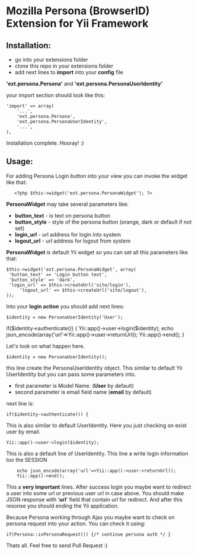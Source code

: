 Mozilla Persona (BrowserID) Extension for Yii Framework
===============================================

Installation:
-------------

 - go into your extensions folder
 - clone this repo in your extensions folder
 - add next lines to **import** into your **config** file
 
**'ext.persona.Persona'** and **'ext.persona.PersonaUserIdentity'**

your import section should look like this:

    'import' => array(
        '...',
        'ext.persona.Persona',
        'ext.persona.PersonaUserIdentity',
        '...',
    ),

Installation complete. Hooray! :)

Usage:
------
For adding Persona Login button into your view you can invoke the widget like that: 

       <?php $this->widget('ext.persona.PersonaWidget'); ?>
       
**PersonaWidget** may take several parameters like:

 - **button_text** - is text on persona button
 - **button_style** - style of the persona button (orange, dark or default if not set)
 - **login_url** - url address for login into system
 - **logout_url** - url address for logout from system 

**PersonaWidget** is default Yii widget so you can set all this parameters like that:

    $this->widget('ext.persona.PersonaWidget', array(
     'button_text' => 'Login button text',
     'button_style' => 'dark',
     'login_url' => $this->createUrl('site/login'),
         'logout_url' => $this->createUrl('site/logout'),
    ));
    

Into your **login action** you should add next lines:


    $identity = new PersonaUserIdentity('User'); 
if($identity->authenticate()) {
        Yii::app()->user->login($identity);
        echo json_encode(array('url'=>Yii::app()->user->returnUrl));
        Yii::app()->end();
    }
    
Let's look on what happen here.

    $identity = new PersonaUserIdentity();
this line create the PersonaUserIdentity object. This similar to default Yii UserIdentity but you can pass some parameters into. 

 - first parameter is Model Name. (**User** by default)
 - second parameter is email field name (**email** by default)
 
next line is:

    if($identity->authenticate()) {

This is also similar to default UserIdentity. Here you just checking on exist user by email.

    Yii::app()->user->login($identity);
    
This is also a default line of UserIdentity. This line a write login information too the SESSION

        echo json_encode(array('url'=>Yii::app()->user->returnUrl));
        Yii::app()->end();
        
This a **very important** lines. After success login you maybe want to redirect a user into some url or previous user url in case above. You should make JSON response with '**url**' field that contain url for redirect. And after this resonse you should ending the Yii application.

Because Persona working through Ajax you maybe want to check on persona request into your action. You can check it using:

    if(Persona::isPersonaRequest()) {/* continue persona auth */ }
    
Thats all. Feel free to send Pull Request :)


